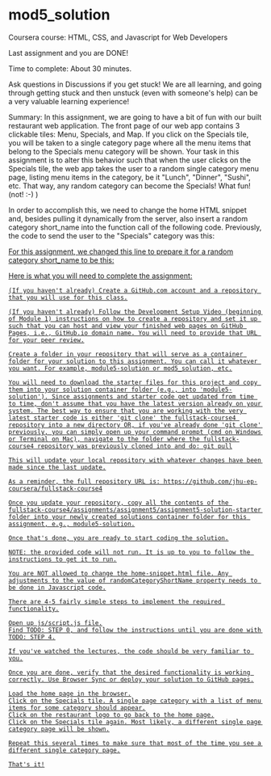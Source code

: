 # mod5_solution
Coursera course: HTML, CSS, and Javascript for Web Developers

Last assignment and you are DONE!

Time to complete: About 30 minutes.

Ask questions in Discussions if you get stuck! We are all learning, and going through getting stuck and then unstuck (even with someone's help) can be a very valuable learning experience!

Summary: In this assignment, we are going to have a bit of fun with our built restaurant web application. The front page of our web app contains 3 clickable tiles: Menu, Specials, and Map. If you click on the Specials tile, you will be taken to a single category page where all the menu items that belong to the Specials menu category will be shown. Your task in this assignment is to alter this behavior such that when the user clicks on the Specials tile, the web app takes the user to a random single category menu page, listing menu items in the category, be it "Lunch", "Dinner", "Sushi", etc. That way, any random category can become the Specials! What fun! (not! :-) )

In order to accomplish this, we need to change the home HTML snippet and, besides pulling it dynamically from the server, also insert a random category short_name into the function call of the following code. Previously, the code to send the user to the "Specials" category was this:

<a href="#" onclick="$dc.loadMenuItems('SP');">

For this assignment, we changed this line to prepare it for a random category short_name to be this:

<a href="#" onclick="$dc.loadMenuItems({{randomCategoryShortName}});">

Here is what you will need to complete the assignment:

    (If you haven't already) Create a GitHub.com account and a repository that you will use for this class.

    (If you haven't already) Follow the Development Setup Video (beginning of Module 1) instructions on how to create a repository and set it up such that you can host and view your finished web pages on GitHub Pages, i.e., GitHub.io domain name. You will need to provide that URL for your peer review.

    Create a folder in your repository that will serve as a container folder for your solution to this assignment. You can call it whatever you want. For example, module5-solution or mod5_solution, etc.

    You will need to download the starter files for this project and copy them into your solution container folder (e.g., into 'module5-solution'). Since assignments and starter code get updated from time to time, don't assume that you have the latest version already on your system. The best way to ensure that you are working with the very latest starter code is either 'git clone' the fullstack-course4 repository into a new directory OR, if you've already done 'git clone' previously, you can simply open up your command prompt (cmd on Windows or Terminal on Mac), navigate to the folder where the fullstack-course4 repository was previously cloned into and do: git pull

    This will update your local repository with whatever changes have been made since the last update.

    As a reminder, the full repository URL is: https://github.com/jhu-ep-coursera/fullstack-course4

    Once you update your repository, copy all the contents of the fullstack-course4/assignments/assignment5/assignment5-solution-starter folder into your newly created solutions container folder for this assignment, e.g., module5-solution.

    Once that's done, you are ready to start coding the solution.

    NOTE: the provided code will not run. It is up to you to follow the instructions to get it to run.

    You are NOT allowed to change the home-snippet.html file. Any adjustments to the value of randomCategoryShortName property needs to be done in Javascript code.

    There are 4-5 fairly simple steps to implement the required functionality.

    Open up js/script.js file.
    Find TODO: STEP 0, and follow the instructions until you are done with TODO: STEP 4.

    If you've watched the lectures, the code should be very familiar to you.

    Once you are done, verify that the desired functionality is working correctly. Use Browser Sync or deploy your solution to GitHub pages.

    Load the home page in the browser.
    Click on the Specials tile. A single page category with a list of menu items for some category should appear.
    Click on the restaurant logo to go back to the home page.
    Click on the Specials tile again. Most likely, a different single page category page will be shown.

    Repeat this several times to make sure that most of the time you see a different single category page.

    That's it!
